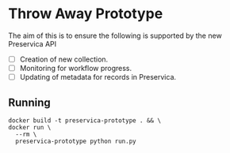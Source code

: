 # Throw Away Prototype

The aim of this is to ensure the following is supported by the new Preservica API

- [ ] Creation of new collection.
- [ ] Monitoring for workflow progress.
- [ ] Updating of metadata for records in Preservica.

## Running

```
docker build -t preservica-prototype . && \
docker run \
  --rm \
  preservica-prototype python run.py
```
